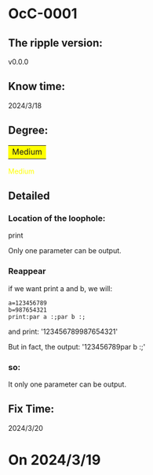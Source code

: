 # OcC-0001

## The ripple version: 
v0.0.0

## Know time: 
2024/3/18

## Degree: 
<table><tr><td bgcolor=#FFFF00>Medium</td></tr></table>
<font color=#FFFF00>Medium</font>

## Detailed

### Location of the loophole:
print

Only one parameter can be output.
### Reappear
if we want print a and b, we will:
```
a=123456789
b=987654321
print:par a :;par b :;
```
and print: 
'123456789987654321'

But in fact, the output: 
'123456789par b :;'

### so:
It only one parameter can be output.

## Fix Time:
2024/3/20


# On 2024/3/19
